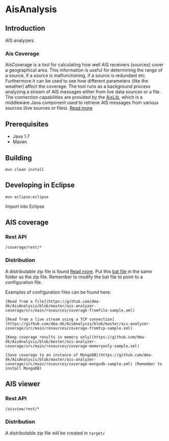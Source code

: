 # AisAnalysis #

## Introduction ##

AIS analyzers

### Ais Coverage ###
AisCoverage is a tool for calculating how well AIS receivers (sources) cover a geographical area. This information is useful for determining the range of a source, if a source is malfunctioning, if a source is redundant etc. Furthermore it can be used to see how different parameters (like the weather) affect the coverage. The tool runs as a background process analyzing a stream of AIS messages either from live data sources or a file. The connection capabilities are provided by the [AisLib](https://github.com/dma-dk/AisLib), which is a middleware Java component used to retrieve AIS messages from various sources (live sources or files).
[Read more](https://github.com/dma-dk/AisAnalysis/wiki/AisCoverage)

## Prerequisites ##

* Java 1.7
* Maven

## Building ##

    mvn clean install 

## Developing in Eclipse ##

	mvn eclipse:eclipse

Import into Eclipse

## AIS coverage ##

### Rest API ###

    /coverage/rest/*

### Distribution ###

A distributable zip file is found [Read more](https://insertlink). Put this [bat file](https://insertlink) in the same folder as the zip file. Remember to modify the bat file to point to a configuration file.

Examples of configuration files can be found here:
	
	[Read from a file](https://github.com/dma-dk/AisAnalysis/blob/master/ais-analyzer-coverage/src/main/resources/coverage-fromfile-sample.xml)
	
	[Read from a live stream using a TCP connection](https://github.com/dma-dk/AisAnalysis/blob/master/ais-analyzer-coverage/src/main/resources/coverage-fromtcp-sample.xml)
	
	[Keep coverage results in memory only](https://github.com/dma-dk/AisAnalysis/blob/master/ais-analyzer-coverage/src/main/resources/coverage-memoryonly-sample.xml)
	
	[Save coverage to an instance of MongoDB](https://github.com/dma-dk/AisAnalysis/blob/master/ais-analyzer-coverage/src/main/resources/coverage-mongodb-sample.xml) (Remember to install MongoDB)


## AIS viewer ##

### Rest API ###

    /aisview/rest/*

### Distribution ###

A distributable zip file will be created in `target/`



